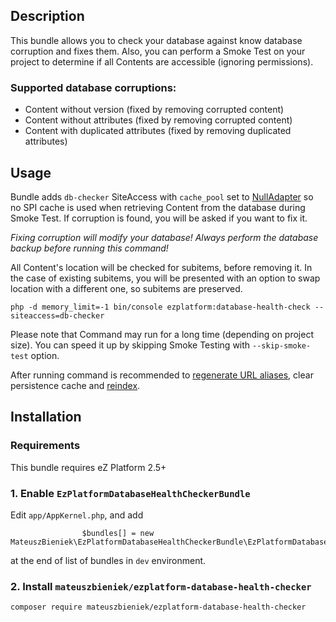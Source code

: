 ## Description
This bundle allows you to check your database against know database corruption and fixes them. 
Also, you can perform a Smoke Test on your project to determine if all Contents are accessible (ignoring permissions).

### Supported database corruptions:
- Content without version (fixed by removing corrupted content)
- Content without attributes (fixed by removing corrupted content)
- Content with duplicated attributes (fixed by removing duplicated attributes)

## Usage
Bundle adds `db-checker` SiteAccess with `cache_pool` set to [NullAdapter](https://github.com/symfony/symfony/blob/3.4/src/Symfony/Component/Cache/Adapter/NullAdapter.php)
so no SPI cache is used when retrieving Content from the database during Smoke Test.
If corruption is found, you will be asked if you want to fix it.

*Fixing corruption will modify your database! Always perform the database backup before running this command!*

All Content's location will be checked for subitems, before removing it. In the case of existing subitems, you will be 
presented with an option to swap location with a different one, so subitems are preserved.

```
php -d memory_limit=-1 bin/console ezplatform:database-health-check --siteaccess=db-checker
```
Please note that Command may run for a long time (depending on project size). You can speed it up by skipping Smoke Testing with `--skip-smoke-test` option.

After running command is recommended to [regenerate URL aliases](https://doc.ezplatform.com/en/2.5/guide/url_management/#regenerating-url-aliases), clear persistence cache and [reindex](https://doc.ezplatform.com/en/2.5/guide/search/#reindexing).

## Installation
### Requirements
This bundle requires eZ Platform 2.5+

### 1. Enable `EzPlatformDatabaseHealthCheckerBundle`
Edit `app/AppKernel.php`, and add 
```
                $bundles[] = new MateuszBieniek\EzPlatformDatabaseHealthCheckerBundle\EzPlatformDatabaseHealthCheckerBundle();
```
at the end of list of bundles in `dev` environment.

### 2. Install `mateuszbieniek/ezplatform-database-health-checker`
```
composer require mateuszbieniek/ezplatform-database-health-checker
```